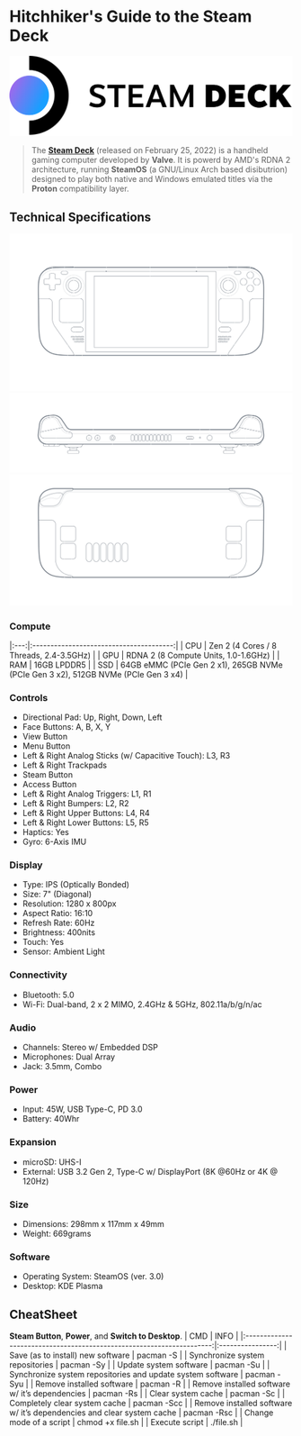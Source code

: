 # Hitchhiker's Guide to the Steam Deck

![logo](https://github.com/mrv-id/steamdeck/blob/main/logo.png)

> The **[Steam Deck](https://www.steamdeck.com/en/)** (released on February 25, 2022) is a handheld gaming computer developed by **Valve**. It is powerd by AMD's RDNA 2 architecture, running **SteamOS** (a GNU/Linux Arch based disibutrion) designed to play both native and Windows emulated titles via the **Proton** compatibility layer.

## Technical Specifications

![tech specs 1](https://github.com/mrv-id/steamdeck/blob/main/tech-specs-1.png)
![tech specs 2](https://github.com/mrv-id/steamdeck/blob/main/tech-specs-2.png)
![tech specs 3](https://github.com/mrv-id/steamdeck/blob/main/tech-specs-3.png)

### Compute
|:---:|:---------------------------------------:|
| CPU | Zen 2 (4 Cores / 8 Threads, 2.4-3.5GHz) |
| GPU | RDNA 2 (8 Compute Units, 1.0-1.6GHz)    |
| RAM | 16GB LPDDR5                             |
| SSD | 64GB eMMC (PCIe Gen 2 x1), 265GB NVMe (PCIe Gen 3 x2), 512GB NVMe (PCIe Gen 3 x4) |

### Controls
+ Directional Pad: Up, Right, Down, Left
+ Face Buttons: A, B, X, Y
+ View Button
+ Menu Button
+ Left & Right Analog Sticks (w/ Capacitive Touch): L3, R3
+ Left & Right Trackpads
+ Steam Button
+ Access Button
+ Left & Right Analog Triggers: L1, R1
+ Left & Right Bumpers: L2, R2
+ Left & Right Upper Buttons: L4, R4
+ Left & Right Lower Buttons: L5, R5
+ Haptics: Yes
+ Gyro: 6-Axis IMU
	
### Display
+ Type: IPS (Optically Bonded)
+ Size: 7" (Diagonal)
+ Resolution: 1280 x 800px
+ Aspect Ratio: 16:10
+ Refresh Rate: 60Hz
+ Brightness: 400nits
+ Touch: Yes
+ Sensor: Ambient Light

### Connectivity
+ Bluetooth: 5.0
+ Wi-Fi: Dual-band, 2 x 2 MIMO, 2.4GHz & 5GHz, 802.11a/b/g/n/ac

### Audio
+ Channels: Stereo w/ Embedded DSP
+ Microphones: Dual Array
+ Jack: 3.5mm, Combo

### Power
+ Input: 45W, USB Type-C, PD 3.0
+ Battery: 40Whr

### Expansion
+ microSD: UHS-I
+ External: USB 3.2 Gen 2, Type-C w/ DisplayPort (8K @60Hz or 4K @ 120Hz)

### Size
+ Dimensions: 298mm x 117mm x 49mm
+ Weight: 669grams

### Software
+ Operating System: SteamOS (ver. 3.0)
+ Desktop: KDE Plasma

## CheatSheet
**Steam Button**, **Power**, and **Switch to Desktop**.
| CMD                                                                   | INFO             |
|:---------------------------------------------------------------------:|:----------------:|
| Save (as to install) new software                                     | pacman -S        |
| Synchronize system repositories                                       | pacman -Sy       |
| Update system software                                                | pacman -Su       |
| Synchronize system repositories and update system software            | pacman -Syu      |
| Remove installed software                                             | pacman -R        |
| Remove installed software w/ it’s dependencies                        | pacman -Rs       |
| Clear system cache                                                    | pacman -Sc       |
| Completely clear system cache                                         | pacman -Scc      |
| Remove installed software w/ it’s dependencies and clear system cache | pacman -Rsc      |
| Change mode of a script                                               | chmod +x file.sh |
| Execute script                                                        | ./file.sh        |
